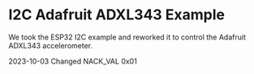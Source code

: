 # I2C Adafruit ADXL343 Example

We took the ESP32 I2C example and reworked it to control the Adafruit ADXL343 accelerometer.

2023-10-03
Changed
NACK_VAL  0x01
